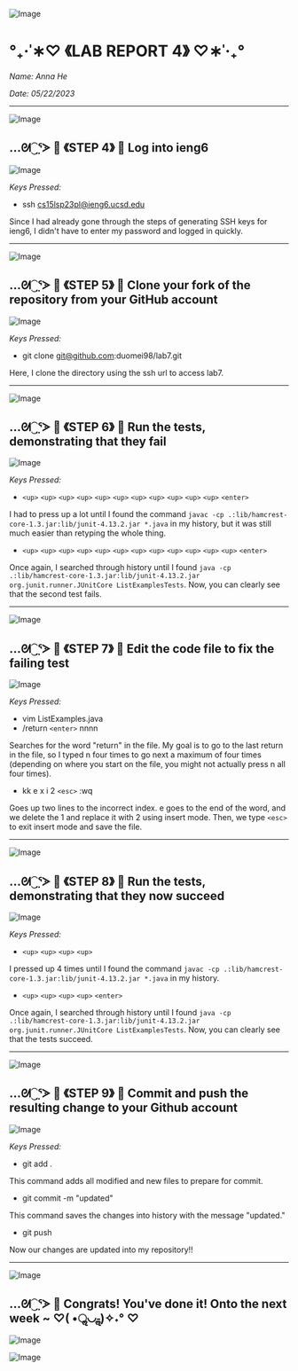 ![Image](https://media.discordapp.net/attachments/783745953680326656/1094753603274686584/IMG_4813.png?width=2520&height=132)
#                                 °₊·ˈ∗♡ 《LAB REPORT 4》 ♡∗ˈ‧₊°

*Name: Anna He*

*Date: 05/22/2023*

---
![Image](https://media.discordapp.net/attachments/783745953680326656/1094753603274686584/IMG_4813.png?width=2520&height=132)

## …ᘛ⁐̤ᕐᐷ 🍒 《STEP 4》 🍒 Log into ieng6

![Image](https://media.discordapp.net/attachments/783745953680326656/1110370061035778108/Screen_Shot_2023-05-22_at_5.54.06_PM.png?width=1984&height=740)

*Keys Pressed:*

- ssh cs15lsp23pl@ieng6.ucsd.edu 

Since I had already gone through the steps of generating SSH keys for ieng6, I didn't have to enter my password and logged in quickly. 

---
![Image](https://media.discordapp.net/attachments/783745953680326656/1094753603274686584/IMG_4813.png?width=2520&height=132)

## …ᘛ⁐̤ᕐᐷ 🍒 《STEP 5》 🍒 Clone your fork of the repository from your GitHub account 

![Image](https://media.discordapp.net/attachments/783745953680326656/1110415764873281536/Screen_Shot_2023-05-22_at_8.55.44_PM.png?width=2176&height=452)

*Keys Pressed:*

- git clone git@github.com:duomei98/lab7.git

Here, I clone the directory using the ssh url to access lab7. 

---
![Image](https://media.discordapp.net/attachments/783745953680326656/1094753603274686584/IMG_4813.png?width=2520&height=132)

## …ᘛ⁐̤ᕐᐷ 🍒 《STEP 6》 🍒 Run the tests, demonstrating that they fail 

![Image](https://media.discordapp.net/attachments/783745953680326656/1110417527990923334/Screen_Shot_2023-05-22_at_9.02.46_PM.png?width=2520&height=658)

*Keys Pressed:*

- `<up>` `<up>` `<up>` `<up>` `<up>` `<up>` `<up>` `<up>` `<up>` `<up>` `<up>` `<enter>`

I had to press up a lot until I found the command `javac -cp .:lib/hamcrest-core-1.3.jar:lib/junit-4.13.2.jar *.java` in my history, but it was still much easier than retyping the whole thing.
- `<up>` `<up>` `<up>` `<up>` `<up>` `<up>` `<up>` `<up>` `<up>` `<up>` `<up>` `<up>` `<enter>`

Once again, I searched through history until I found `java -cp .:lib/hamcrest-core-1.3.jar:lib/junit-4.13.2.jar org.junit.runner.JUnitCore ListExamplesTests`. Now, you can clearly see that the second test fails. 
   
---
![Image](https://media.discordapp.net/attachments/783745953680326656/1094753603274686584/IMG_4813.png?width=2520&height=132)

## …ᘛ⁐̤ᕐᐷ 🍒 《STEP 7》 🍒 Edit the code file to fix the failing test

![Image](https://media.discordapp.net/attachments/783745953680326656/1110420417824436234/Screen_Shot_2023-05-22_at_9.14.15_PM.png?width=2062&height=1234)

*Keys Pressed:*

- vim ListExamples.java
- /return `<enter>` nnnn

Searches for the word "return" in the file. My goal is to go to the last return in the file, so I typed n four times to go next a maximum of four times (depending on where you start on the file, you might not actually press n  all four times).
- kk e x i 2 `<esc>` :wq

Goes up two lines to the incorrect index. e goes to the end of the word, and we delete the 1 and replace it with 2 using insert mode. Then, we type `<esc>` to exit insert mode and save the file. 

---
![Image](https://media.discordapp.net/attachments/783745953680326656/1094753603274686584/IMG_4813.png?width=2520&height=132)

## …ᘛ⁐̤ᕐᐷ 🍒 《STEP 8》 🍒 Run the tests, demonstrating that they now succeed

![Image](https://media.discordapp.net/attachments/783745953680326656/1110417368343126087/Screen_Shot_2023-05-22_at_9.01.52_PM.png?width=2520&height=406)

*Keys Pressed:*

- `<up>` `<up>` `<up>` `<up>`

I pressed up 4 times until I found the command `javac -cp .:lib/hamcrest-core-1.3.jar:lib/junit-4.13.2.jar *.java` in my history.
- `<up>` `<up>` `<up>` `<up>` `<enter>`

Once again, I searched through history until I found `java -cp .:lib/hamcrest-core-1.3.jar:lib/junit-4.13.2.jar org.junit.runner.JUnitCore ListExamplesTests`. Now, you can clearly see that the tests succeed.

---

![Image](https://media.discordapp.net/attachments/783745953680326656/1094753603274686584/IMG_4813.png?width=2520&height=132)

## …ᘛ⁐̤ᕐᐷ 🍒 《STEP 9》 🍒 Commit and push the resulting change to your Github account

![Image](https://media.discordapp.net/attachments/783745953680326656/1110421309516677200/Screen_Shot_2023-05-22_at_9.17.46_PM.png?width=2520&height=1226)

*Keys Pressed:*

- git add .

This command adds all modified and new files to prepare for commit.
- git commit -m "updated"

This command saves the changes into history with the message "updated."
- git push

Now our changes are updated into my repository!!

---
![Image](https://media.discordapp.net/attachments/783745953680326656/1094753603274686584/IMG_4813.png?width=2520&height=132)

## …ᘛ⁐̤ᕐᐷ 🍒 Congrats! You've done it! Onto the next week ~ ♡( •ॢ◡-ॢ)✧˖° ♡
![Image](https://i.pinimg.com/originals/62/8a/0a/628a0a38a8f0b9b9efa19492f63ea541.png)
   
![Image](https://media.discordapp.net/attachments/783745953680326656/1094753603274686584/IMG_4813.png?width=2520&height=132)
